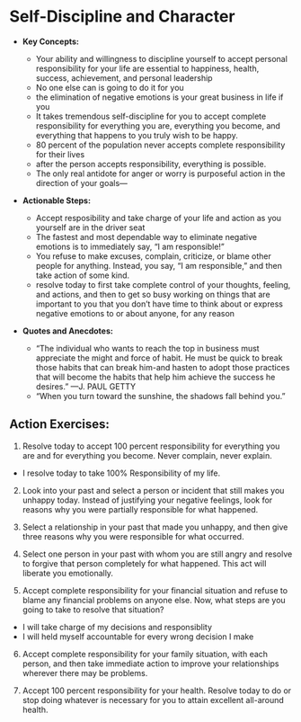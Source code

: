 # Self-Discipline and Character
- **Key Concepts:**
  - Your ability and willingness to discipline yourself to accept personal responsibility for your life are essential to happiness, health, success, achievement, and personal leadership
  - No one else can is going to do it for you 
  - the elimination of negative emotions is your great business in life if you
  - It takes tremendous self-discipline for you to accept complete responsibility for everything you are, everything you become, and everything that happens to you truly wish to be happy.
  - 80 percent of the population never accepts complete responsibility for their lives
  - after the person accepts responsibility, everything is possible.
  - The only real antidote for anger or worry is purposeful action in the direction of your goals—

- **Actionable Steps:**
  - Accept resposibility and take charge of your life and action as you yourself are in the driver seat
  - The fastest and most dependable way to eliminate negative emotions is to immediately say, “I am responsible!”
  - You refuse to make excuses, complain, criticize, or blame other people for anything. Instead, you say, “I am responsible,” and then take action of some kind.
  - resolve today to first take complete control of your thoughts, feeling, and actions, and then to get so busy working on things that are important to you that you don’t have time to think about or express negative emotions to or about anyone, for any reason

- **Quotes and Anecdotes:**
  - “The individual who wants to reach the top in business must appreciate the might and force of habit. He must be quick to break those habits that can break him-and hasten to adopt those practices that will become the habits that help him achieve the success he desires.” —J. PAUL GETTY
  - “When you turn toward the sunshine, the shadows fall behind you.”

## Action Exercises:

1. Resolve today to accept 100 percent responsibility for everything you are and for everything you become. Never complain, never explain.
- I resolve today to take 100% Responsibility of my life.

2. Look into your past and select a person or incident that still makes you unhappy today. Instead of justifying your negative feelings, look for reasons why you were partially responsible for what happened.

3. Select a relationship in your past that made you unhappy, and then give three reasons why you were responsible for what occurred.

4. Select one person in your past with whom you are still angry and resolve to forgive that person completely for what happened. This act will liberate you emotionally.

5. Accept complete responsibility for your financial situation and refuse to blame any financial problems on anyone else. Now, what steps are you going to take to resolve that situation?
- I will take charge of my decisions and responsiblity
- I will held myself accountable for every wrong decision I make

6. Accept complete responsibility for your family situation, with each person, and then take immediate action to improve your relationships wherever there may be problems.

7. Accept 100 percent responsibility for your health. Resolve today to do or stop doing whatever is necessary for you to attain excellent all-around health.